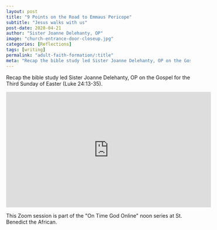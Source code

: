```yaml
---
layout: post
title: "9 Points on the Road to Emmaus Pericope"
subtitle: "Jesus walks with us"
post-date: 2020-04-21
author: "Sister Joanne Delehanty, OP"
image: "church-entrance-door-closeup.jpg"
categories: [Reflections]
tags: [writing]
permalink: "adult-faith-formation/:title"
meta: "Recap the bible study led Sister Joanne Delehanty, OP on the Gospel for the Third Sunday of Easter (Luke 24:13-35)."
---
```

Recap the bible study led Sister Joanne Delehanty, OP on the Gospel for the Third Sunday of Easter (Luke 24:13-35).
<!--more-->

<div class="embed-responsive embed-responsive-4by3">
    <iframe width="560" height="315" src="https://www.youtube.com/embed/97fAlCqzoew" frameborder="0" allow="accelerometer; autoplay; encrypted-media; gyroscope; picture-in-picture" allowfullscreen></iframe>
</div>


This Zoom session is part of the "On Time God Online" noon series at St. Benedict the African. 